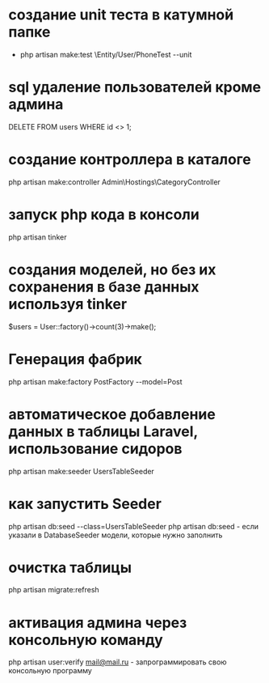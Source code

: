 # создание unit теста в катумной папке

- php artisan make:test \\Entity/User/PhoneTest --unit


# sql удаление пользователей кроме админа
DELETE FROM users WHERE id <> 1;

# создание контроллера в каталоге
php artisan make:controller Admin\\Hostings\\CategoryController

# запуск php кода в консоли
php artisan tinker

# создания моделей, но без их сохранения в базе данных используя tinker
$users = User::factory()->count(3)->make();

# Генерация фабрик
php artisan make:factory PostFactory --model=Post

# автоматическое добавление данных в таблицы Laravel, использование сидоров
php artisan make:seeder UsersTableSeeder

# как запустить Seeder
php artisan db:seed --class=UsersTableSeeder
php artisan db:seed - если указали в DatabaseSeeder модели, которые нужно заполнить

# очистка таблицы
php artisan migrate:refresh

# активация админа через консольную команду
php artisan user:verify mail@mail.ru - запрограммировать свою консольную программу

